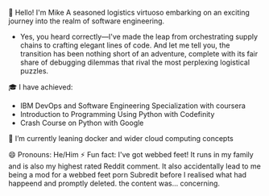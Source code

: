 👋 Hello! I'm Mike
A seasoned logistics virtuoso embarking on an exciting journey into the realm of software engineering. 
- Yes, you heard correctly—I've made the leap from orchestrating supply chains to crafting elegant lines of code. And let me tell you, the transition has been nothing short of an adventure, complete with its fair share of debugging dilemmas that rival the most perplexing logistical puzzles.

🎓 I have achieved:
- IBM DevOps and Software Engineering Specialization with coursera
- Introduction to Programming Using Python with Codefinity
- Crash Course on Python with Google

🌱 I’m currently leaning docker and wider cloud computing concepts

😄 Pronouns: He/Him
⚡ Fun fact: I've got webbed feet! It runs in my family and is also my highest rated Reddit comment. It also accidentally lead to me being a mod for a webbed feet porn Subredit before I realised what had happeend and promptly deleted. the content was... concerning.
